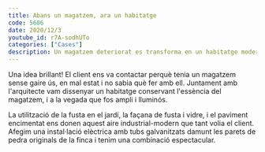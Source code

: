 ```yaml
---
title: Abans un magatzem, ara un habitatge
code: 5606
date: 2020/12/3
youtube_id: r7A-sodhUTo
categories: ["Cases"]
description: Un magatzem deteriorat es transforma en un habitatge modern i lluminós amb una combinació d'elements industrials i moderns, incloent una façana de fusta i vidre i una instal·lació elèctrica innovadora.
---
```


Una idea brillant! El client ens va contactar perquè tenia un magatzem sense gaire ús, en mal estat i no sabia què fer amb ell. Juntament amb l'arquitecte vam dissenyar un habitatge conservant l'essència del magatzem, i a la vegada que fos ampli i lluminós.

La utilització de la fusta en el jardí, la façana de fusta i vidre, i el paviment encimentat ens donen aquest aire industrial-modern que tant volia el client. Afegim una instal·lació elèctrica amb tubs galvanitzats damunt les parets de pedra originals de la finca i tenim una combinació espectacular.

